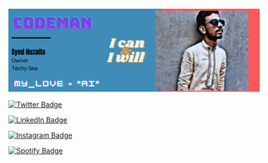 [![Header](https://github.com/SyedHuzaifa007/SyedHuzaifa007/blob/main/Header.png "Header")](https://some-url.dev/)

  
  
[![Twitter Badge](https://img.shields.io/badge/Twitter-Profile-informational?style=flat&logo=twitter&logoColor=white&color=1CA2F1)](https://twitter.com/SyedHuz18882689)


[![LinkedIn Badge](https://img.shields.io/badge/LinkedIn-Profile-informational?style=flat&logo=linkedin&logoColor=white&color=0D76A8)](https://www.linkedin.com/in/syed-huzaifa-56296a1b5/)

[![Instagram Badge](https://img.shields.io/badge/Instagram-Profile-informational?style=flat&logo=instagram&logoColor=red&color=0D76A8)](https://www.instagram.com/codeman_shah/)


[![Spotify Badge](https://img.shields.io/badge/Spotify-Profile-informational?style=flat&logo=spotify&logoColor=green&color=0D76A8)](https://www.instagram.com/codeman_shah/)

<!--
**SyedHuzaifa007/SyedHuzaifa007** is a ✨ _special_ ✨ repository because its `README.md` (this file) appears on your GitHub profile.

Here are some ideas to get you started:

- 🔭 I’m currently working on ...
- 🌱 I’m currently learning ...
- 👯 I’m looking to collaborate on ...
- 🤔 I’m looking for help with ...
- 💬 Ask me about ...
- 📫 How to reach me: ...
- 😄 Pronouns: ...
- ⚡ Fun fact: ...
-->
